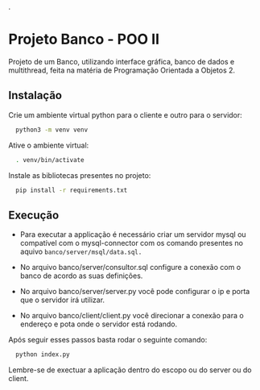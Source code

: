 .
# Projeto Banco - POO II

Projeto de um Banco, utilizando interface gráfica,
banco de dados e multithread, feita na matéria de Programação Orientada
a Objetos 2.

## Instalação

Crie um ambiente virtual python para o cliente e outro para o servidor:

```bash
  python3 -m venv venv
```
Ative o ambiente virtual:
```bash
  . venv/bin/activate
```
Instale as bibliotecas presentes no projeto:
```bash
  pip install -r requirements.txt
```

## Execução

- Para executar a applicação é necessário criar um servidor mysql ou compatível com o mysql-connector com os comando presentes no aquivo `banco/server/msql/data.sql.`

- No arquivo banco/server/consultor.sql configure a conexão com o banco de acordo as suas definições.

- No arquivo banco/server/server.py você pode configurar o ip e porta que o servidor irá utilizar.

- No arquivo banco/client/client.py você direcionar a conexão para o endereço e pota onde o servidor está rodando.

Após seguir esses passos basta rodar o seguinte comando:
```bash
  python index.py
```

Lembre-se de exectuar a aplicação dentro do escopo ou do server ou do client.
